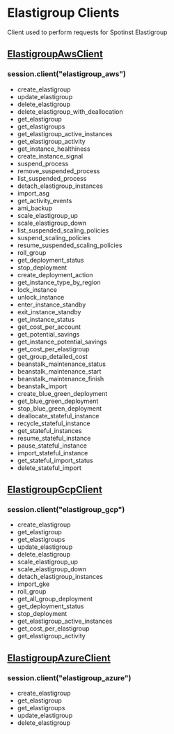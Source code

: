 # Elastigroup Clients
Client used to perform requests for Spotinst Elastigroup

## [ElastigroupAwsClient](./elastigroup_aws_client.md)
### session.client("elastigroup_aws")

 * create_elastigroup
 * update_elastigroup
 * delete_elastigroup
 * delete_elastigroup_with_deallocation
 * get_elastigroup
 * get_elastigroups
 * get_elastigroup_active_instances
 * get_elastigroup_activity
 * get_instance_healthiness
 * create_instance_signal
 * suspend_process
 * remove_suspended_process
 * list_suspended_process
 * detach_elastigroup_instances
 * import_asg
 * get_activity_events
 * ami_backup
 * scale_elastigroup_up
 * scale_elastigroup_down
 * list_suspended_scaling_policies
 * suspend_scaling_policies
 * resume_suspended_scaling_policies
 * roll_group
 * get_deployment_status
 * stop_deployment
 * create_deployment_action
 * get_instance_type_by_region
 * lock_instance
 * unlock_instance
 * enter_instance_standby
 * exit_instance_standby
 * get_instance_status
 * get_cost_per_account
 * get_potential_savings
 * get_instance_potential_savings
 * get_cost_per_elastigroup
 * get_group_detailed_cost
 * beanstalk_maintenance_status
 * beanstalk_maintenance_start
 * beanstalk_maintenance_finish
 * beanstalk_import 
 * create_blue_green_deployment
 * get_blue_green_deployment
 * stop_blue_green_deployment
 * deallocate_stateful_instance
 * recycle_stateful_instance
 * get_stateful_instances
 * resume_stateful_instance
 * pause_stateful_instance
 * import_stateful_instance
 * get_stateful_import_status
 * delete_stateful_import

## [ElastigroupGcpClient](./elastigroup_gcp_client.md)
### session.client("elastigroup_gcp")

 * create_elastigroup
 * get_elastigroup
 * get_elastigroups
 * update_elastigroup
 * delete_elastigroup
 * scale_elastigroup_up
 * scale_elastigroup_down
 * detach_elastigroup_instances
 * import_gke
 * roll_group
 * get_all_group_deployment
 * get_deployment_status
 * stop_deployment
 * get_elastigroup_active_instances
 * get_cost_per_elastigroup
 * get_elastigroup_activity

## [ElastigroupAzureClient](./elastigroup_azure_client.md)
### session.client("elastigroup_azure")

 * create_elastigroup
 * get_elastigroup
 * get_elastigroups
 * update_elastigroup
 * delete_elastigroup



